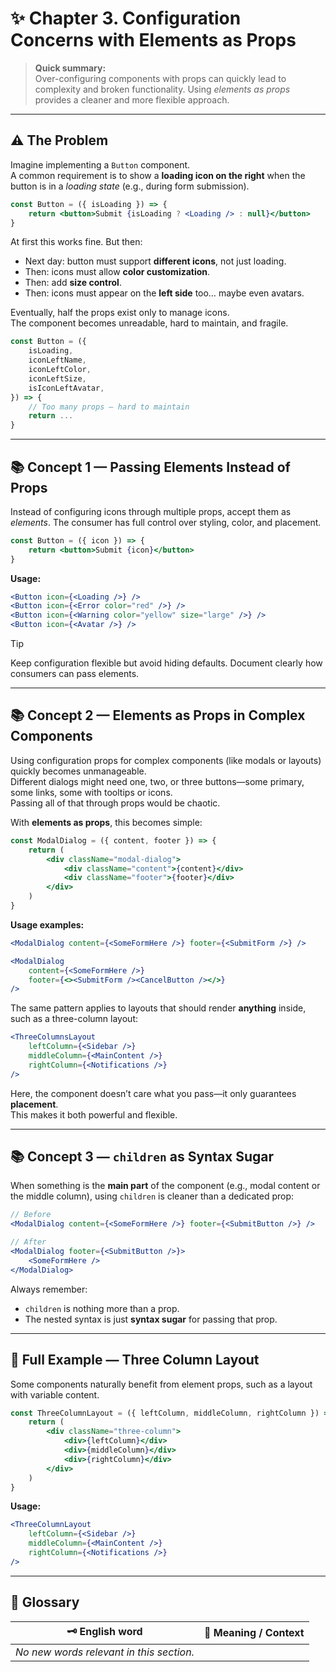 # ✨ Chapter 3. Configuration Concerns with Elements as Props

> **Quick summary:**  
> Over-configuring components with props can quickly lead to complexity and broken functionality. Using *elements as props* provides a cleaner and more flexible approach.

---

## ⚠️ The Problem

Imagine implementing a `Button` component.  
A common requirement is to show a **loading icon on the right** when the button is in a *loading state* (e.g., during form submission).

```jsx
const Button = ({ isLoading }) => {
    return <button>Submit {isLoading ? <Loading /> : null}</button>
}
```

At first this works fine. But then:  

- Next day: button must support **different icons**, not just loading.  
- Then: icons must allow **color customization**.  
- Then: add **size control**.  
- Then: icons must appear on the **left side** too… maybe even avatars.  

Eventually, half the props exist only to manage icons.  
The component becomes unreadable, hard to maintain, and fragile.  

```jsx
const Button = ({
    isLoading,
    iconLeftName,
    iconLeftColor,
    iconLeftSize,
    isIconLeftAvatar,
}) => {
    // Too many props — hard to maintain
    return ...
}
```

---

## 📚 Concept 1 — Passing Elements Instead of Props

Instead of configuring icons through multiple props, accept them as *elements*. The consumer has full control over styling, color, and placement.

```jsx
const Button = ({ icon }) => {
    return <button>Submit {icon}</button>
}
```

**Usage:**

```jsx
<Button icon={<Loading />} />
<Button icon={<Error color="red" />} />
<Button icon={<Warning color="yellow" size="large" />} />
<Button icon={<Avatar />} />
```

> [!TIP]  
> Keep configuration flexible but avoid hiding defaults. Document clearly how consumers can pass elements.

---

## 📚 Concept 2 — Elements as Props in Complex Components

Using configuration props for complex components (like modals or layouts) quickly becomes unmanageable.  
Different dialogs might need one, two, or three buttons—some primary, some links, some with tooltips or icons.  
Passing all of that through props would be chaotic.

With **elements as props**, this becomes simple:

```jsx
const ModalDialog = ({ content, footer }) => {
    return (
        <div className="modal-dialog">
            <div className="content">{content}</div>
            <div className="footer">{footer}</div>
        </div>
    )
}
```

**Usage examples:**

```jsx
<ModalDialog content={<SomeFormHere />} footer={<SubmitForm />} />

<ModalDialog 
    content={<SomeFormHere />} 
    footer={<><SubmitForm /><CancelButton /></>} 
/>
```

The same pattern applies to layouts that should render **anything** inside, such as a three-column layout:

```jsx
<ThreeColumnsLayout 
    leftColumn={<Sidebar />}
    middleColumn={<MainContent />}
    rightColumn={<Notifications />}
/>
```

Here, the component doesn’t care what you pass—it only guarantees **placement**.  
This makes it both powerful and flexible.

---

## 📚 Concept 3 — `children` as Syntax Sugar

When something is the **main part** of the component (e.g., modal content or the middle column), using `children` is cleaner than a dedicated prop:

```jsx
// Before
<ModalDialog content={<SomeFormHere />} footer={<SubmitButton />} />

// After
<ModalDialog footer={<SubmitButton />}>
    <SomeFormHere />
</ModalDialog>
```

Always remember:  
- `children` is nothing more than a prop.  
- The nested syntax is just **syntax sugar** for passing that prop.  

---

## 🚀 Full Example — Three Column Layout

Some components naturally benefit from element props, such as a layout with variable content.

```jsx
const ThreeColumnLayout = ({ leftColumn, middleColumn, rightColumn }) => {
    return (
        <div className="three-column">
            <div>{leftColumn}</div>
            <div>{middleColumn}</div>
            <div>{rightColumn}</div>
        </div>
    )
}
```

**Usage:**

```jsx
<ThreeColumnLayout
    leftColumn={<Sidebar />}
    middleColumn={<MainContent />}
    rightColumn={<Notifications />}
/>
```

---

## 📖 Glossary

| 🗝️ English word | 📝 Meaning / Context |
|-----------------|----------------------|
| _No new words relevant in this section._ |
